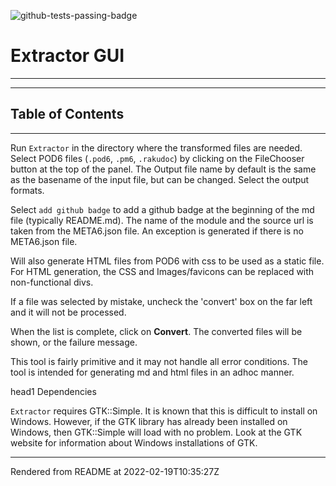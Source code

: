 ![github-tests-passing-badge](https://github/actions/workflows/test.yaml/badge.svg)

# Extractor GUI

----
----
## Table of Contents

----
Run `Extractor` in the directory where the transformed files are needed. Select POD6 files (`.pod6`, `.pm6`, `.rakudoc`) by clicking on the FileChooser button at the top of the panel. The Output file name by default is the same as the basename of the input file, but can be changed. Select the output formats.

Select `add github badge` to add a github badge at the beginning of the md file (typically README.md). The name of the module and the source url is taken from the META6.json file. An exception is generated if there is no META6.json file.

Will also generate HTML files from POD6 with css to be used as a static file. For HTML generation, the CSS and Images/favicons can be replaced with non-functional divs.

If a file was selected by mistake, uncheck the 'convert' box on the far left and it will not be processed.

When the list is complete, click on **Convert**. The converted files will be shown, or the failure message.

This tool is fairly primitive and it may not handle all error conditions. The tool is intended for generating md and html files in an adhoc manner.

head1 Dependencies

`Extractor` requires GTK::Simple. It is known that this is difficult to install on Windows. However, if the GTK library has already been installed on Windows, then GTK::Simple will load with no problem. Look at the GTK website for information about Windows installations of GTK.







----
Rendered from README at 2022-02-19T10:35:27Z